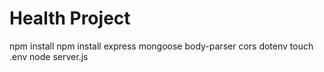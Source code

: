 # Health Project
npm install
npm install express mongoose body-parser cors dotenv
touch .env
node server.js